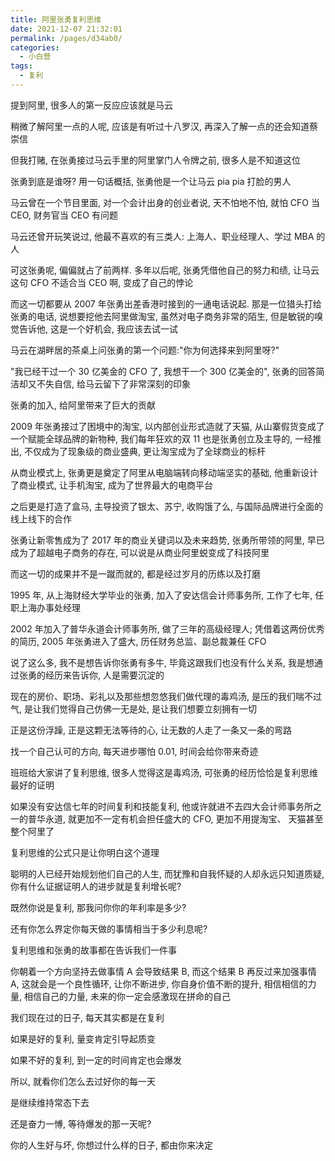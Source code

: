 ```yaml
---
title: 阿里张勇复利思维
date: 2021-12-07 21:32:01
permalink: /pages/d34ab0/
categories:
  - 小白营
tags:
  - 复利
---
```


提到阿里, 很多人的第一反应应该就是马云

稍微了解阿里一点的人呢, 应该是有听过十八罗汉, 再深入了解一点的还会知道蔡崇信

但我打赌, 在张勇接过马云手里的阿里掌门人令牌之前, 很多人是不知道这位

张勇到底是谁呀? 用一句话概括, 张勇他是一个让马云 pia pia 打脸的男人

马云曾在一个节目里面, 对一个会计出身的创业者说, 天不怕地不怕, 就怕 CFO 当 CEO, 财务官当 CEO 有问题

马云还曾开玩笑说过, 他最不喜欢的有三类人: 上海人、职业经理人、学过 MBA 的人

可这张勇呢, 偏偏就占了前两样. 多年以后呢, 张勇凭借他自己的努力和绩, 让马云这句 CFO 不适合当 CEO 啊, 变成了自己的悖论

而这一切都要从 2007 年张勇出差香港时接到的一通电话说起. 那是一位猎头打给张勇的电话, 说想要挖他去阿里做淘宝, 虽然对电子商务非常的陌生, 但是敏锐的嗅觉告诉他, 这是一个好机会, 我应该去试一试

马云在湖畔居的茶桌上问张勇的第一个问题:"你为何选择来到阿里呀?"

"我已经干过一个 30 亿美金的 CFO 了, 我想干一个 300 亿美金的", 张勇的回答简洁却又不失自信, 给马云留下了非常深刻的印象

张勇的加入, 给阿里带来了巨大的贡献

2009 年张勇接过了困境中的淘宝, 以内部创业形式造就了天猫, 从山寨假货变成了一个赋能全球品牌的新物种, 我们每年狂欢的双 11 也是张勇创立及主导的, 一经推出, 不仅成为了现象级的商业盛典, 更让淘宝成为了全球商业的标杆

从商业模式上, 张勇更是奠定了阿里从电脑端转向移动端坚实的基础, 他重新设计了商业模式, 让手机淘宝, 成为了世界最大的电商平台

之后更是打造了盒马, 主导投资了银太、苏宁, 收购饿了么, 与国际品牌进行全面的线上线下的合作

张勇让新零售成为了 2017 年的商业关键词以及未来趋势, 张勇所带领的阿里, 早已成为了超越电子商务的存在, 可以说是从商业阿里蜕变成了科技阿里

而这一切的成果并不是一蹴而就的, 都是经过岁月的历练以及打磨

1995 年, 从上海财经大学毕业的张勇, 加入了安达信会计师事务所, 工作了七年, 任职上海办事处经理

2002 年加入了普华永道会计师事务所, 做了三年的高级经理人; 凭借着这两份优秀的简历, 2005 年张勇进入了盛大, 历任财务总监、副总裁兼任 CFO

说了这么多, 我不是想告诉你张勇有多牛, 毕竟这跟我们也没有什么关系, 我是想通过张勇的经历来告诉你, 人是需要沉淀的

现在的房价、职场、彩礼以及那些想忽悠我们做代理的毒鸡汤, 是压的我们喘不过气, 是让我们觉得自己仿佛一无是处, 是让我们想要立刻拥有一切

正是这份浮躁, 正是这颗无法等待的心, 让无数的人走了一条又一条的弯路

找一个自己认可的方向, 每天进步哪怕 0.01, 时间会给你带来奇迹

班班给大家讲了复利思维, 很多人觉得这是毒鸡汤, 可张勇的经历恰恰是复利思维最好的证明

如果没有安达信七年的时间复利和技能复利, 他或许就进不去四大会计师事务所之一的普华永道, 就更加不一定有机会担任盛大的 CFO, 更加不用提淘宝、 天猫甚至整个阿里了

复利思维的公式只是让你明白这个道理

聪明的人已经开始规划他们自己的人生, 而犹豫和自我怀疑的人却永远只知道质疑, 你有什么证据证明人的进步就是复利增长呢?

既然你说是复利, 那我问你你的年利率是多少?

还有你怎么界定你每天做的事情相当于多少利息呢?

复利思维和张勇的故事都在告诉我们一件事

你朝着一个方向坚持去做事情 A 会导致结果 B, 而这个结果 B 再反过来加强事情 A, 这就会是一个良性循环, 让你不断进步, 你自身价值不断的提升, 相信相信的力量, 相信自己的力量, 未来的你一定会感激现在拼命的自己

我们现在过的日子, 每天其实都是在复利

如果是好的复利, 量变肯定引导起质变

如果不好的复利, 到一定的时间肯定也会爆发

所以, 就看你们怎么去过好你的每一天

是继续维持常态下去

还是奋力一愽, 等待爆发的那一天呢?

你的人生好与坏, 你想过什么样的日子, 都由你来决定
